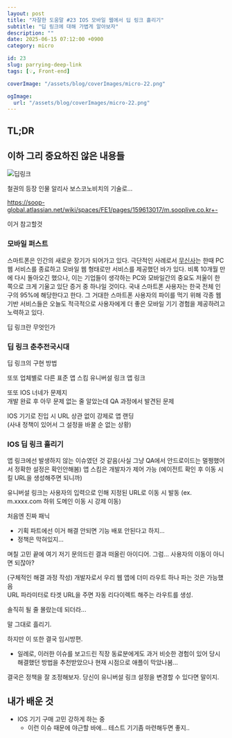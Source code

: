 ```yaml
---
layout: post
title: "자잘한 도움말 #23 IOS 모바일 웹에서 딥 링크 흘리기"
subtitle: "딥 링크에 대해 가볍게 알아보자"
description: ""
date: 2025-06-15 07:12:00 +0900
category: micro

id: 23
slug: parrying-deep-link
tags: [💡, Front-end]

coverImage: "/assets/blog/coverImages/micro-22.png"

ogImage:
  url: "/assets/blog/coverImages/micro-22.png"
---
```


## TL;DR

## 이하 그리 중요하진 않은 내용들

<p class="center rounded-edge-16">
  <img src="https://i.postimg.cc/qv7z04nX/deeplink.webp" alt="딥링크"/>
</p>
철권의 등장 인물 알리사 보스코노비치의 기술로...

https://soop-global.atlassian.net/wiki/spaces/FE1/pages/159613017/m.sooplive.co.kr+-

이거 참고할것

### 모바일 퍼스트

스마트폰은 인간의 새로운 장기가 되어가고 있다. 극단적인 사례로서 <a href="https://www.musinsa.com/">무신사</a>는 한때 PC 웹 서비스를 종료하고 모바일 웹 형태로만 서비스를 제공했던 바가 있다. 비록 10개월 만에 다시 돌아오긴 했으나, 이는 기업들이 생각하는 PC와 모바일간의 중요도 저울이 한쪽으로 크게 기울고 있단 증거 중 하나일 것이다. 국내 스마트폰 사용자는 한국 전체 인구의 95%에 해당한다고 한다. 그 거대한 스마트폰 사용자의 파이를 먹기 위해 각종 웹 기반 서비스들은 오늘도 적극적으로 사용자에게 더 좋은 모바일 기기 경험을 제공하려고 노력하고 있다.

딥 링크란 무엇인가

### 딥 링크 춘추전국시대

딥 링크의 구현 방법

또또 업체별로 다른 표준
앱 스킴
유니버설 링크
앱 링크

또또 IOS 너네가 문제지  
개발 완료 후 아무 문제 없는 줄 알았는데 QA 과정에서 발견된 문제

IOS 기기로 진입 시 URL 상관 없이 강제로 앱 랜딩  
(사내 정책이 있어서 그 설정을 바꿀 순 없는 상황)

### IOS 딥 링크 흘리기

앱 링크에선 발생하지 않는 이슈였던 것 같음(사실 그냥 QA에서 안드로이드는 멀쩡했어서 정확한 설정은 확인안해봄)
앱 스킴은 개발자가 제어 가능 (에이전트 확인 후 이동 시킬 URL을 생성해주면 되니까)

유니버설 링크는 사용자의 입력으로 인해 지정된 URL로 이동 시 발동 (ex. m.xxxx.com 하위 도메인 이동 시 강제 이동)

처음엔 진짜 패닉
  - 기획 파트에선 이거 해결 안되면 기능 배포 안된다고 하지...
  - 정책은 막혀있지...

며칠 고민 끝에 여기 저기 문의드린 결과 떠올린 아이디어. 그럼... 사용자의 이동이 아니면 되잖아?

(구체적인 해결 과정 작성)
개발자로서 우리 웹 앱에 더미 라우트 하나 파는 것은 가능했음  
URL 파라미터로 타겟 URL을 주면 자동 리다이렉트 해주는 라우트를 생성.

솔직히 될 줄 몰랐는데 되더라...

말 그대로 흘리기.

하지만 이 또한 결국 임시방편.
  - 일례로, 이러한 이슈를 보고드린 직장 동료분에게도 과거 비슷한 경험이 있어 당시 해결했던 방법을 추천받았으나 현재 시점으로 애플이 막았나봄...

결국은 정책을 잘 조정해보자. 당신이 유니버설 링크 설정을 변경할 수 있다면 말이지.

## 내가 배운 것

- IOS 기기 구매 고민 강하게 하는 중
  - 이런 이슈 때문에 야근할 바에... 테스트 기기좀 마련해두면 좋지..